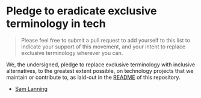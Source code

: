 # Pledge to eradicate exclusive terminology in tech

> Please feel free to submit a pull request to add yourself to this list
> to indicate your support of this movement,
> and your intent to replace exclusive terminology wherever you can.

We, the undersigned,
pledge to replace exclusive terminology with inclusive alternatives,
to the greatest extent possible,
on technology projects that we maintain or contribute to,
as laid-out in the [README](README.md) of this repository.

* [Sam Lanning](https://github.com/s0)
